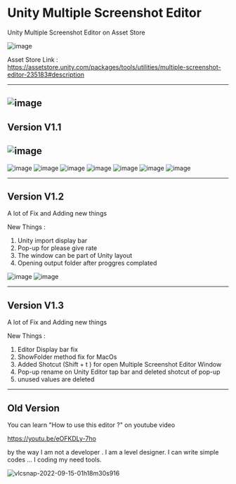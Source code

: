 # Unity Multiple Screenshot Editor



Unity Multiple Screenshot Editor on Asset Store

![image](https://user-images.githubusercontent.com/41707639/212502813-1247b657-5407-4b26-9226-a0ac41861690.png)

Asset Store Link : https://assetstore.unity.com/packages/tools/utilities/multiple-screenshot-editor-235183#description

------------------------------
![image](https://user-images.githubusercontent.com/41707639/208209375-e7bd3418-dfa1-4951-8244-9c10cc86431c.png)
------------------------------
## Version V1.1
![image](https://user-images.githubusercontent.com/41707639/207991024-044c5200-402a-4a29-b806-556ab403f12e.png)
------------------------------
![image](https://user-images.githubusercontent.com/41707639/208209386-459949ff-db70-4585-b4a9-0136368172be.png)
![image](https://user-images.githubusercontent.com/41707639/212502903-9a167fa5-84cc-4c3a-8952-baf7a6d816b9.png)
![image](https://user-images.githubusercontent.com/41707639/212502932-5f93fdb4-d5e6-4a8f-a04e-7fc4f376d8ee.png)
![image](https://user-images.githubusercontent.com/41707639/212502947-a2ae4f1a-a0fa-4c38-9a4c-b9f6a5cb482d.png)
![image](https://user-images.githubusercontent.com/41707639/212502950-57be18d3-73c3-490d-9c03-32bc58072904.png)
![image](https://user-images.githubusercontent.com/41707639/212502954-c75d5e34-31b4-4ce3-bdc4-0e853130bf17.png)
![image](https://user-images.githubusercontent.com/41707639/212502962-e2d01c7e-6aa2-4b0b-8e61-498fc49c4ed8.png)


--------------
## Version V1.2

A lot of Fix and Adding new things

New Things :

  1) Unity import display bar
  2) Pop-up for please give rate
  3) The window can be part of Unity layout
  4) Opening output folder after proggres complated


![image](https://user-images.githubusercontent.com/41707639/212503093-2978a128-419f-4cbc-8031-33d69d08d295.png)
![image](https://user-images.githubusercontent.com/41707639/212503045-e7379bd1-edd8-4ca3-9914-55361992de4e.png)


--------------
## Version V1.3

A lot of Fix and Adding new things

New Things :

  1) Editor Display bar fix 
  2) ShowFolder method fix for MacOs 
  3) Added Shotcut (Shift + t ) for open Multiple Screenshot Editor Window
  4) Pop-up rename on Unity Editor tap bar  and deleted  shotcut of pop-up
  5) unused values are deleted



--------------
## Old Version
You can learn "How to use this editor ?" on youtube video

https://youtu.be/eOFKDLy-7ho  


by the way I am not a developer . I am a level designer.
I can write simple codes ... I coding my need tools.

![vlcsnap-2022-09-15-01h18m30s916](https://user-images.githubusercontent.com/41707639/190272975-af8e4125-7a8f-4720-b5cc-68b13beadf3c.png)





